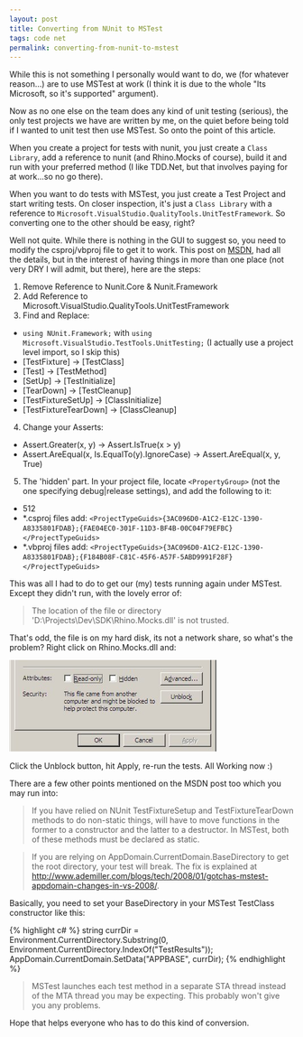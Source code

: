 ```yaml
---
layout: post
title: Converting from NUnit to MSTest
tags: code net
permalink: converting-from-nunit-to-mstest
---
```


While this is not something I personally would want to do, we (for whatever reason...) are to use MSTest at work (I think it is due to the whole "Its Microsoft, so it's supported" argument).

Now as no one else on the team does any kind of unit testing (serious), the only test projects we have are written by me, on the quiet before being told if I wanted to unit test then use MSTest.  So onto the point of this article.

When you create a project for tests with nunit, you just create a `Class Library`, add a reference to nunit (and Rhino.Mocks of course), build it and run with your preferred method (I like TDD.Net, but that involves paying for at work...so no go there).

When you want to do tests with MSTest, you just create a Test Project and start writing tests. On closer inspection, it's just a `Class Library` with a reference to `Microsoft.VisualStudio.QualityTools.UnitTestFramework`.  So converting one to the other should be easy, right?

Well not quite.  While there is nothing in the GUI to suggest so, you need to modify the csproj/vbproj file to get it to work.  This post on [MSDN][1], had all the details, but in the interest of having things in more than one place (not very DRY I will admit, but there), here are the steps:

1. Remove Reference to Nunit.Core & Nunit.Framework
2. Add Reference to Microsoft.VisualStudio.QualityTools.UnitTestFramework
3. Find and Replace:
  - `using NUnit.Framework;` with `using Microsoft.VisualStudio.TestTools.UnitTesting;` (I actually use a project level import, so I skip this)
  - [TestFixture] -> [TestClass]
  - [Test] -> [TestMethod]
  - [SetUp] -> [TestInitialize]
  - [TearDown] -> [TestCleanup]
  - [TestFixtureSetUp] -> [ClassInitialize]
  - [TestFixtureTearDown] -> [ClassCleanup]
4. Change your Asserts:
  - Assert.Greater(x, y) -> Assert.IsTrue(x > y)
  - Assert.AreEqual(x, Is.EqualTo(y).IgnoreCase) ->  Assert.AreEqual(x, y, True)
5. The 'hidden' part.  In your project file, locate `<PropertyGroup>` (not the one specifying debug|release settings), and add the following to it:
  - <FileAlignment>512</FileAlignment>
  - *.csproj files add:
`<ProjectTypeGuids>{3AC096D0-A1C2-E12C-1390-A8335801FDAB};{FAE04EC0-301F-11D3-BF4B-00C04F79EFBC}</ProjectTypeGuids>`
  - *.vbproj files add:
`<ProjectTypeGuids>{3AC096D0-A1C2-E12C-1390-A8335801FDAB};{F184B08F-C81C-45F6-A57F-5ABD9991F28F}</ProjectTypeGuids>`

This was all I had to do to get our (my) tests running again under MSTest.  Except they didn't run, with the lovely error of:

> The location of the file or directory 'D:\Projects\Dev\SDK\Rhino.Mocks.dll' is not trusted.

That's odd, the file is on my hard disk, its not a network share, so what's the problem?  Right click on Rhino.Mocks.dll and:

![Unblock File][2]

Click the Unblock button, hit Apply, re-run the tests.  All Working now :)

There are a few other points mentioned on the MSDN post too which you may run into:

> If you have relied on NUnit TestFixtureSetup and TestFixtureTearDown methods to do non-static things, will have to move functions in the former to a constructor and the latter to a destructor.  In MSTest, both of these methods must be declared as static.

> If you are relying on AppDomain.CurrentDomain.BaseDirectory to get the root directory, your test will break.  The fix is explained at http://www.ademiller.com/blogs/tech/2008/01/gotchas-mstest-appdomain-changes-in-vs-2008/.

Basically, you need to set your BaseDirectory in your MSTest TestClass constructor like this:

{% highlight c# %}
string currDir = Environment.CurrentDirectory.Substring(0, Environment.CurrentDirectory.IndexOf("TestResults"));
AppDomain.CurrentDomain.SetData("APPBASE", currDir);
{% endhighlight %}


> MSTest launches each test method in a separate STA thread instead of the MTA thread you may be expecting.  This probably won't give you any problems.

Hope that helps everyone who has to do this kind of conversion.

[1]: http://social.msdn.microsoft.com/Forums/en/vststest/thread/433e4860-b61f-44fd-bef9-a569fb32d244
[2]: /images/unblock-file.jpg
